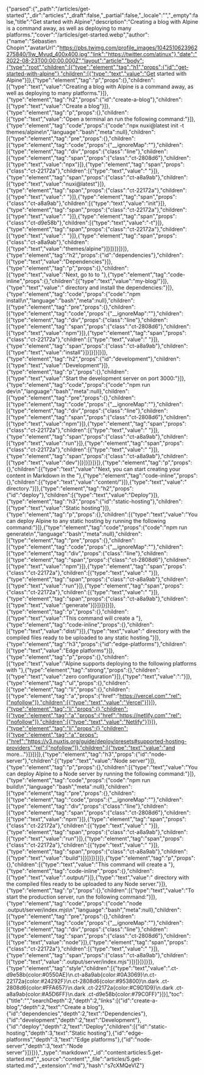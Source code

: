 {"parsed":{"_path":"/articles/get-started","_dir":"articles","_draft":false,"_partial":false,"_locale":"","_empty":false,"title":"Get started with Alpine","description":"Creating a blog with Alpine is a command away, as well as deploying to many platforms.","cover":"/articles/get-started.webp","author":{"name":"Sébastien Chopin","avatarUrl":"https://pbs.twimg.com/profile_images/1042510623962275840/1Iw_Mvud_400x400.jpg","link":"https://twitter.com/atinux"},"date":"2022-08-23T00:00:00.000Z","layout":"article","body":{"type":"root","children":[{"type":"element","tag":"h1","props":{"id":"get-started-with-alpine"},"children":[{"type":"text","value":"Get started with Alpine"}]},{"type":"element","tag":"p","props":{},"children":[{"type":"text","value":"Creating a blog with Alpine is a command away, as well as deploying to many platforms."}]},{"type":"element","tag":"h2","props":{"id":"create-a-blog"},"children":[{"type":"text","value":"Create a blog"}]},{"type":"element","tag":"p","props":{},"children":[{"type":"text","value":"Open a terminal an run the following command:"}]},{"type":"element","tag":"code","props":{"code":"npx nuxi@latest init -t themes/alpine\n","language":"bash","meta":null},"children":[{"type":"element","tag":"pre","props":{},"children":[{"type":"element","tag":"code","props":{"__ignoreMap":""},"children":[{"type":"element","tag":"div","props":{"class":"line"},"children":[{"type":"element","tag":"span","props":{"class":"ct-2808d6"},"children":[{"type":"text","value":"npx"}]},{"type":"element","tag":"span","props":{"class":"ct-22172a"},"children":[{"type":"text","value":" "}]},{"type":"element","tag":"span","props":{"class":"ct-a8a9ab"},"children":[{"type":"text","value":"nuxi@latest"}]},{"type":"element","tag":"span","props":{"class":"ct-22172a"},"children":[{"type":"text","value":" "}]},{"type":"element","tag":"span","props":{"class":"ct-a8a9ab"},"children":[{"type":"text","value":"init"}]},{"type":"element","tag":"span","props":{"class":"ct-22172a"},"children":[{"type":"text","value":" "}]},{"type":"element","tag":"span","props":{"class":"ct-d9e58b"},"children":[{"type":"text","value":"-t"}]},{"type":"element","tag":"span","props":{"class":"ct-22172a"},"children":[{"type":"text","value":" "}]},{"type":"element","tag":"span","props":{"class":"ct-a8a9ab"},"children":[{"type":"text","value":"themes/alpine"}]}]}]}]}]},{"type":"element","tag":"h2","props":{"id":"dependencies"},"children":[{"type":"text","value":"Dependencies"}]},{"type":"element","tag":"p","props":{},"children":[{"type":"text","value":"Next, go to to "},{"type":"element","tag":"code-inline","props":{},"children":[{"type":"text","value":"my-blog/"}]},{"type":"text","value":" directory and install the dependencies:"}]},{"type":"element","tag":"code","props":{"code":"npm install\n","language":"bash","meta":null},"children":[{"type":"element","tag":"pre","props":{},"children":[{"type":"element","tag":"code","props":{"__ignoreMap":""},"children":[{"type":"element","tag":"div","props":{"class":"line"},"children":[{"type":"element","tag":"span","props":{"class":"ct-2808d6"},"children":[{"type":"text","value":"npm"}]},{"type":"element","tag":"span","props":{"class":"ct-22172a"},"children":[{"type":"text","value":" "}]},{"type":"element","tag":"span","props":{"class":"ct-a8a9ab"},"children":[{"type":"text","value":"install"}]}]}]}]}]},{"type":"element","tag":"h2","props":{"id":"development"},"children":[{"type":"text","value":"Development"}]},{"type":"element","tag":"p","props":{},"children":[{"type":"text","value":"Start the development server on port 3000:"}]},{"type":"element","tag":"code","props":{"code":"npm run dev\n","language":"bash","meta":null},"children":[{"type":"element","tag":"pre","props":{},"children":[{"type":"element","tag":"code","props":{"__ignoreMap":""},"children":[{"type":"element","tag":"div","props":{"class":"line"},"children":[{"type":"element","tag":"span","props":{"class":"ct-2808d6"},"children":[{"type":"text","value":"npm"}]},{"type":"element","tag":"span","props":{"class":"ct-22172a"},"children":[{"type":"text","value":" "}]},{"type":"element","tag":"span","props":{"class":"ct-a8a9ab"},"children":[{"type":"text","value":"run"}]},{"type":"element","tag":"span","props":{"class":"ct-22172a"},"children":[{"type":"text","value":" "}]},{"type":"element","tag":"span","props":{"class":"ct-a8a9ab"},"children":[{"type":"text","value":"dev"}]}]}]}]}]},{"type":"element","tag":"p","props":{},"children":[{"type":"text","value":"Next, you can start creating your content in Markdown in the "},{"type":"element","tag":"code-inline","props":{},"children":[{"type":"text","value":"content/"}]},{"type":"text","value":" directory."}]},{"type":"element","tag":"h2","props":{"id":"deploy"},"children":[{"type":"text","value":"Deploy"}]},{"type":"element","tag":"h3","props":{"id":"static-hosting"},"children":[{"type":"text","value":"Static hosting"}]},{"type":"element","tag":"p","props":{},"children":[{"type":"text","value":"You can deploy Alpine to any static hosting by running the following command:"}]},{"type":"element","tag":"code","props":{"code":"npm run generate\n","language":"bash","meta":null},"children":[{"type":"element","tag":"pre","props":{},"children":[{"type":"element","tag":"code","props":{"__ignoreMap":""},"children":[{"type":"element","tag":"div","props":{"class":"line"},"children":[{"type":"element","tag":"span","props":{"class":"ct-2808d6"},"children":[{"type":"text","value":"npm"}]},{"type":"element","tag":"span","props":{"class":"ct-22172a"},"children":[{"type":"text","value":" "}]},{"type":"element","tag":"span","props":{"class":"ct-a8a9ab"},"children":[{"type":"text","value":"run"}]},{"type":"element","tag":"span","props":{"class":"ct-22172a"},"children":[{"type":"text","value":" "}]},{"type":"element","tag":"span","props":{"class":"ct-a8a9ab"},"children":[{"type":"text","value":"generate"}]}]}]}]}]},{"type":"element","tag":"p","props":{},"children":[{"type":"text","value":"This command will create a "},{"type":"element","tag":"code-inline","props":{},"children":[{"type":"text","value":"dist/"}]},{"type":"text","value":" directory with the compiled files ready to be uploaded to any static hosting."}]},{"type":"element","tag":"h3","props":{"id":"edge-platforms"},"children":[{"type":"text","value":"Edge platforms"}]},{"type":"element","tag":"p","props":{},"children":[{"type":"text","value":"Alpine supports deploying to the following platforms with "},{"type":"element","tag":"strong","props":{},"children":[{"type":"text","value":"zero configuration"}]},{"type":"text","value":":"}]},{"type":"element","tag":"ul","props":{},"children":[{"type":"element","tag":"li","props":{},"children":[{"type":"element","tag":"a","props":{"href":"https://vercel.com","rel":["nofollow"]},"children":[{"type":"text","value":"Vercel"}]}]},{"type":"element","tag":"li","props":{},"children":[{"type":"element","tag":"a","props":{"href":"https://netlify.com","rel":["nofollow"]},"children":[{"type":"text","value":"Netlify"}]}]},{"type":"element","tag":"li","props":{},"children":[{"type":"element","tag":"a","props":{"href":"https://v3.nuxtjs.org/guide/deploy/presets#supported-hosting-providers","rel":["nofollow"]},"children":[{"type":"text","value":"and more..."}]}]}]},{"type":"element","tag":"h3","props":{"id":"node-server"},"children":[{"type":"text","value":"Node server"}]},{"type":"element","tag":"p","props":{},"children":[{"type":"text","value":"You can deploy Alpine to a Node server by running the following command:"}]},{"type":"element","tag":"code","props":{"code":"npm run build\n","language":"bash","meta":null},"children":[{"type":"element","tag":"pre","props":{},"children":[{"type":"element","tag":"code","props":{"__ignoreMap":""},"children":[{"type":"element","tag":"div","props":{"class":"line"},"children":[{"type":"element","tag":"span","props":{"class":"ct-2808d6"},"children":[{"type":"text","value":"npm"}]},{"type":"element","tag":"span","props":{"class":"ct-22172a"},"children":[{"type":"text","value":" "}]},{"type":"element","tag":"span","props":{"class":"ct-a8a9ab"},"children":[{"type":"text","value":"run"}]},{"type":"element","tag":"span","props":{"class":"ct-22172a"},"children":[{"type":"text","value":" "}]},{"type":"element","tag":"span","props":{"class":"ct-a8a9ab"},"children":[{"type":"text","value":"build"}]}]}]}]}]},{"type":"element","tag":"p","props":{},"children":[{"type":"text","value":"This command will create a "},{"type":"element","tag":"code-inline","props":{},"children":[{"type":"text","value":".output/"}]},{"type":"text","value":" directory with the compiled files ready to be uploaded to any Node server."}]},{"type":"element","tag":"p","props":{},"children":[{"type":"text","value":"To start the production server, run the following command:"}]},{"type":"element","tag":"code","props":{"code":"node .output/server/index.mjs\n","language":"bash","meta":null},"children":[{"type":"element","tag":"pre","props":{},"children":[{"type":"element","tag":"code","props":{"__ignoreMap":""},"children":[{"type":"element","tag":"div","props":{"class":"line"},"children":[{"type":"element","tag":"span","props":{"class":"ct-2808d6"},"children":[{"type":"text","value":"node"}]},{"type":"element","tag":"span","props":{"class":"ct-22172a"},"children":[{"type":"text","value":" "}]},{"type":"element","tag":"span","props":{"class":"ct-a8a9ab"},"children":[{"type":"text","value":".output/server/index.mjs"}]}]}]}]}]},{"type":"element","tag":"style","children":[{"type":"text","value":".ct-d9e58b{color:#0550AE}\n.ct-a8a9ab{color:#0A3069}\n.ct-22172a{color:#24292F}\n.ct-2808d6{color:#953800}\n.dark .ct-2808d6{color:#FFA657}\n.dark .ct-22172a{color:#C9D1D9}\n.dark .ct-a8a9ab{color:#A5D6FF}\n.dark .ct-d9e58b{color:#79C0FF}"}]}],"toc":{"title":"","searchDepth":2,"depth":2,"links":[{"id":"create-a-blog","depth":2,"text":"Create a blog"},{"id":"dependencies","depth":2,"text":"Dependencies"},{"id":"development","depth":2,"text":"Development"},{"id":"deploy","depth":2,"text":"Deploy","children":[{"id":"static-hosting","depth":3,"text":"Static hosting"},{"id":"edge-platforms","depth":3,"text":"Edge platforms"},{"id":"node-server","depth":3,"text":"Node server"}]}]}},"_type":"markdown","_id":"content:articles:5.get-started.md","_source":"content","_file":"articles/5.get-started.md","_extension":"md"},"hash":"s7cXMQeVlZ"}